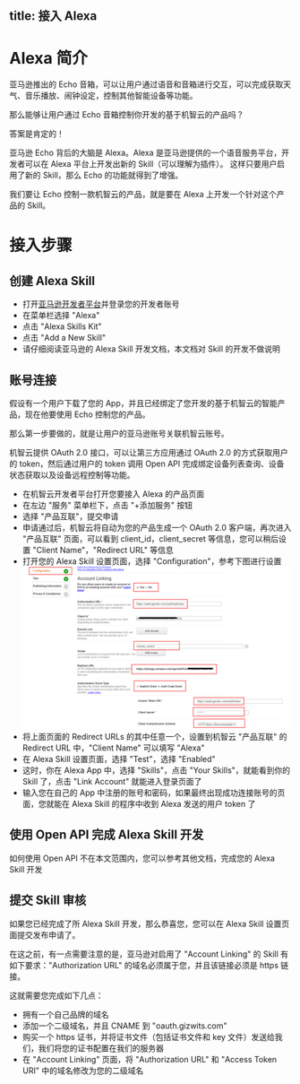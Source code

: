 title: 接入 Alexa
---

# Alexa 简介

亚马逊推出的 Echo 音箱，可以让用户通过语音和音箱进行交互，可以完成获取天气、音乐播放、闹钟设定，控制其他智能设备等功能。

那么能够让用户通过 Echo 音箱控制你开发的基于机智云的产品吗？

答案是肯定的！

亚马逊 Echo 背后的大脑是 Alexa。Alexa 是亚马逊提供的一个语音服务平台，开发者可以在 Alexa 平台上开发出新的 Skill（可以理解为插件）。
这样只要用户启用了新的 Skill，那么 Echo 的功能就得到了增强。

我们要让 Echo 控制一款机智云的产品，就是要在 Alexa 上开发一个针对这个产品的 Skill。

# 接入步骤

## 创建 Alexa Skill

- 打开[亚马逊开发者平台](https://developer.amazon.com)并登录您的开发者账号
- 在菜单栏选择 "Alexa"
- 点击 "Alexa Skills Kit"
- 点击 "Add a New Skill"
- 请仔细阅读亚马逊的 Alexa Skill 开发文档，本文档对 Skill 的开发不做说明

## 账号连接

假设有一个用户下载了您的 App，并且已经绑定了您开发的基于机智云的智能产品，现在他要使用 Echo 控制您的产品。

那么第一步要做的，就是让用户的亚马逊账号关联机智云账号。

机智云提供 OAuth 2.0 接口，可以让第三方应用通过 OAuth 2.0 的方式获取用户的 token，然后通过用户的 token 调用 Open API 完成绑定设备列表查询、设备状态获取以及设备远程控制等功能。

- 在机智云开发者平台打开您要接入 Alexa 的产品页面
- 在左边 "服务" 菜单栏下，点击 "+添加服务" 按钮
- 选择 "产品互联"，提交申请
- 申请通过后，机智云将自动为您的产品生成一个 OAuth 2.0 客户端，再次进入 "产品互联" 页面，可以看到 client_id，client_secret 等信息，您可以稍后设置 "Client Name"，"Redirect URL" 等信息
- 打开您的 Alexa Skill 设置页面，选择 "Configuration"，参考下图进行设置
![Account Linking](/assets/zh-cn/UserManual/Alexa/account_linking.png)
- 将上面页面的 Redirect URLs 的其中任意一个，设置到机智云 "产品互联" 的 Redirect URL 中，"Client Name" 可以填写 "Alexa"
- 在 Alexa Skill 设置页面，选择 "Test"，选择 "Enabled"
- 这时，你在 Alexa App 中，选择 "Skills"，点击 "Your Skills"，就能看到你的 Skill 了，点击 "Link Account" 就能进入登录页面了
- 输入您在自己的 App 中注册的账号和密码，如果最终出现成功连接账号的页面，您就能在 Alexa Skill 的程序中收到 Alexa 发送的用户 token 了

## 使用 Open API 完成 Alexa Skill 开发

如何使用 Open API 不在本文范围内，您可以参考其他文档，完成您的 Alexa Skill 开发

## 提交 Skill 审核

如果您已经完成了所 Alexa Skill 开发，那么恭喜您，您可以在 Alexa Skill 设置页面提交发布申请了。

在这之前，有一点需要注意的是，亚马逊对启用了 "Account Linking" 的 Skill 有如下要求："Authorization URL" 的域名必须属于您，并且该链接必须是 https 链接。

这就需要您完成如下几点：

- 拥有一个自己品牌的域名
- 添加一个二级域名，并且 CNAME 到 "oauth.gizwits.com"
- 购买一个 https 证书，并将证书文件（包括证书文件和 key 文件）发送给我们，我们将您的证书配置在我们的服务器
- 在 "Account Linking" 页面，将 "Authorization URL" 和 "Access Token URI" 中的域名修改为您的二级域名